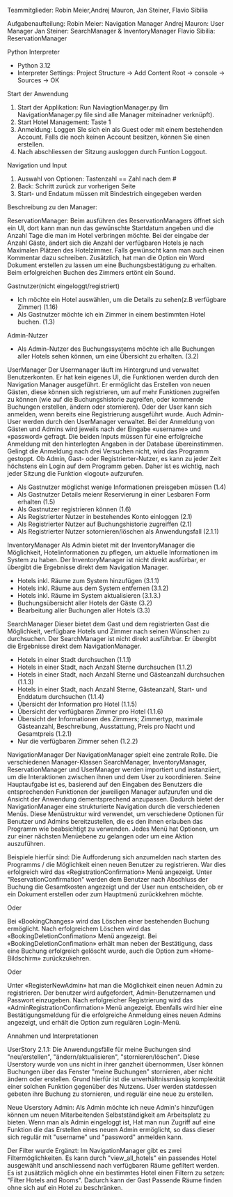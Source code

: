 Teammitglieder:
Robin Meier,Andrej Mauron, Jan Steiner, Flavio Sibilia

Aufgabenaufteilung:
Robin Meier: Navigation Manager
Andrej Mauron: User Manager
Jan Steiner: SearchManager & InventoryManager
Flavio Sibilia: ReservationManager 



Python Interpreter
- Python 3.12
- Interpreter Settings: Project Structure -> Add Content Root -> console -> Sources -> OK

Start der Anwendung
1. Start der Applikation: Run NaviagtionManager.py (Im NavigationManager.py file sind alle Manager miteinadner verknüpft).
2. Start Hotel Management: Taste 1
3. Anmeldung: Loggen SIe sich ein als Guest oder mit einem bestehenden Account. Falls die noch keinen Account besitzen, können Sie einen erstellen.
4. Nach abschliessen der Sitzung ausloggen durch Funtion Loggout.
   
Navigation und Input
1. Auswahl von Optionen: Tastenzahl == Zahl nach dem #
2. Back: Schritt zurück zur vorherigen Seite
3. Start- und Endatum müssen mit Bindestrich eingegeben werden


Beschreibung zu den Manager:

ReservationManager: Beim ausführen des ReservationManagers öffnet sich ein UI, dort kann man nun das gewünschte Startdatum angeben und die Anzahl Tage die man im Hotel verbringen möchte. 
Bei der eingabe der Anzahl Gäste, ändert sich die Anzahl der verfügbaren Hotels je nach Maximalen Plätzen des Hotelzimmer. Falls gewünscht kann man auch einen Kommentar dazu schreiben.
Zusätzlich, hat man die Option ein Word Dokument erstellen zu lassen um eine Buchungsbestätigung zu erhalten. Beim erfolgreichen Buchen des Zimmers ertönt ein Sound.

Gastnutzer(nicht eingeloggt/registriert)
- Ich möchte ein Hotel auswählen, um die Details zu sehen(z.B verfügbare Zimmer) (1.16)
- Als Gastnutzer möchte ich ein Zimmer in einem bestimmten Hotel buchen. (1.3)

Admin-Nutzer
- Als Admin-Nutzer des Buchungssystems möchte ich alle Buchungen aller Hotels sehen können, um eine Übersicht zu erhalten. (3.2)

UserManager
Der Usermanager läuft im Hintergrund und verwaltet Benutzerkonten. Er hat kein eigenes UI, die Funktionen werden durch den Navigation Manager ausgeführt.
Er ermöglicht das Erstellen von neuen Gästen, diese können sich registrieren, um auf mehr Funktionen zugreifen zu können (wie auf die Buchungshistorie zugreifen, oder kommende Buchungen erstellen, ändern oder stornieren). Oder der User kann sich anmelden, wenn bereits eine Registrierung ausgeführt wurde. Auch Admin-User werden durch den UserManager verwaltet.
Bei der Anmeldung von Gästen und Admins wird jeweils nach der Eingabe «username» und «password» gefragt. Die beiden Inputs müssen für eine erfolgreiche Anmeldung mit den hinterlegten Angaben in der Database übereinstimmen. Gelingt die Anmeldung nach drei Versuchen nicht, wird das Programm gestoppt. 
Ob Admin, Gast- oder Registrierter-Nutzer, es kann zu jeder Zeit höchstens ein Login auf dem Programm geben. Daher ist es wichtig, nach jeder Sitzung die Funktion «logout» aufzurufen.
- Als Gastnutzer möglichst wenige Informationen preisgeben müssen (1.4)
- Als Gastnutzer Details meienr Reservierung in einer Lesbaren Form erhalten (1.5)
- Als Gastnutzer registrieren können (1.6)
- Als Registrierter Nutzer in bestehendes Konto einloggen (2.1)
- Als Registrierter Nutzer auf Buchungshistorie zugreiffen (2.1)
- Als Registrierter Nutzer sotornieren/löschen als Anwendungsfall (2.1.1)

InventoryManager
Als Admin bietet mit der InventoryManager die Möglichkeit, Hotelinformationen zu pflegen, um aktuelle Informationen im System zu haben. Der InventoryManager ist nicht direkt ausfürbar, er übergibt die Ergebnisse direkt dem Navigation Manager.
-	Hotels inkl. Räume zum System hinzufügen (3.1.1)
-	Hotels inkl. Räume aus dem System entfernen (3.1.2)
-	Hotels inkl. Räume im System aktualisieren (3.1.3.)
-	Buchungsübersicht aller Hotels der Gäste (3.2)
-	Bearbeitung aller Buchungen aller Hotels (3.3)

SearchManager
Dieser bietet dem Gast und dem registrierten Gast die Möglichkeit, verfügbare Hotels und Zimmer nach seinen Wünschen zu durchsuchen. Der SearchManager ist nicht direkt ausführbar. Er übergibt die Ergebnisse direkt dem NavigationManager.
-	Hotels in einer Stadt durchsuchen (1.1.1)
-	Hotels in einer Stadt, nach Anzahl Sterne durchsuchen (1.1.2)
-	Hotels in einer Stadt, nach Anzahl Sterne und Gästeanzahl durchsuchen (1.1.3)
-	Hotels in einer Stadt, nach Anzahl Sterne, Gästeanzahl, Start- und Enddatum durchsuchen (1.1.4)
-	Übersicht der Information pro Hotel (1.1.5)
-	Übersicht der verfügbaren Zimmer pro Hotel (1.1.6)
-	Übersicht der Informationen des Zimmers; Zimmertyp, maximale Gästeanzahl, Beschreibung, Ausstattung, Preis pro Nacht und    Gesamtpreis (1.2.1)
-	Nur die verfügbaren Zimmer sehen (1.2.2)

NavigationManager
Der NavigationManager spielt eine zentrale Rolle. Die verschiedenen Manager-Klassen SearchManager, InventoryManager, ReservationManager und UserManager werden importiert und instanziiert, um die Interaktionen zwischen ihnen und dem User zu koordinieren. 
Seine Hauptaufgabe ist es, basierend auf den Eingaben des Benutzers die entsprechenden Funktionen der jeweiligen Manager aufzurufen und die Ansicht der Anwendung dementsprechend anzupassen. Dadurch bietet der NavigationManager eine strukturierte Navigation durch die verschiedenen Menüs.
Diese Menüstruktur wird verwendet, um verschiedene Optionen für Benutzer und Admins bereitzustellen, die es den ihnen erlauben das Programm wie beabsichtigt zu verwenden. 
Jedes Menü hat Optionen, um zur einer nächsten Menüebene zu gelangen oder um eine Aktion auszuführen.

Beispiele hierfür sind:
Die Aufforderung sich anzumelden nach starten des Programms / die Möglichkeit einen neuen Benutzer zu registrieren.
War dies erfolgreich wird das «RegistrationConfirmation» Menü angezeigt.
Unter "ReservationConfirmation" werden dem Benutzer nach Abschluss der Buchung die Gesamtkosten angezeigt und der User nun entscheiden, ob er ein Dokument erstellen oder zum Hauptmenü zurückkehren möchte.

Oder

Bei «BookingChanges» wird das Löschen einer bestehenden Buchung ermöglicht. Nach erfolgreichem Löschen wird das «BookingDeletionConfimation» Menü angezeigt.
Bei «BookingDeletionConfimation» erhält man neben der Bestätigung, dass eine Buchung erfolgreich gelöscht wurde, auch die Option zum «Home-Bildschirm» zurückzukehren.

Oder

Unter «RegisterNewAdmin» hat man die Möglichkeit einen neuen Admin zu registrieren. Der benutzer wird aufgefordert, Admin-Benutzernamen und Passwort einzugeben.
Nach erfolgreicher Registrierung wird das «AdminRegistrationConfirmation» Menü angezeigt.
Ebenfalls wird hier eine Bestätigungsmeldung für die erfolgreiche Anmeldung eines neuen Admins angezeigt, und erhält die Option zum regulären Login-Menü.


Annahmen und Interpretationen

UserStory 2.1.1: Die Anwendungsfälle für meine Buchungen sind "neu/erstellen", "ändern/aktualisieren", "stornieren/löschen".
Diese Userstory wurde von uns nicht in ihrer ganzheit übernommen, User können Buchungen über das Fenster "meine Buchungen" stornieren, aber nicht ändern oder erstellen. Grund hierfür ist die unverhältnissmässig komplexität einer solchen Funktion gegenüber des Nutzens. User werden statdessen gebeten ihre Buchung zu stornieren, und regulär eine neue zu erstellen.

Neue Userstory Admin: Als Admin möchte ich neue Admin's hinzufügen können um neuen Mitarbeitenden Selbstständigkeit am Arbeitsplatz zu bieten.
Wenn man als Admin eingeloggt ist, Hat man nun Zugriff auf eine Funktion die das Erstellen eines neuen Admin ermöglicht, so dass dieser sich regulär mit "username" und "password" anmelden kann.

Der Filter wurde Ergänzt:
Im NavigationManager gibt es zwei Filtermöglichkeiten. Es kann durch "view_all_hotels" ein passendes Hotel ausgewählt und anschliessend nach verfügbaren Räume gefiltert werden. Es ist zusätzlich möglich ohne ein bestimmtes Hotel einen Filtern zu setzen: "Filter Hotels and Rooms". Dadurch kann der Gast Passende Räume finden ohne sich auf ein Hotel zu beschränken.
